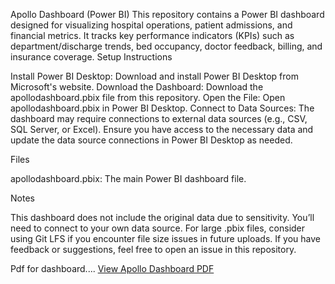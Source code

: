 Apollo Dashboard (Power BI)
This repository contains a Power BI dashboard designed for visualizing hospital operations, patient admissions, and financial metrics. It tracks key performance indicators (KPIs) such as department/discharge trends, bed occupancy, doctor feedback, billing, and insurance coverage.
Setup Instructions

Install Power BI Desktop: Download and install Power BI Desktop from Microsoft's website.
Download the Dashboard: Download the apollodashboard.pbix file from this repository.
Open the File: Open apollodashboard.pbix in Power BI Desktop.
Connect to Data Sources: The dashboard may require connections to external data sources (e.g., CSV, SQL Server, or Excel). Ensure you have access to the necessary data and update the data source connections in Power BI Desktop as needed.

Files

apollodashboard.pbix: The main Power BI dashboard file.

Notes

This dashboard does not include the original data due to sensitivity. You’ll need to connect to your own data source.
For large .pbix files, consider using Git LFS if you encounter file size issues in future uploads.
If you have feedback or suggestions, feel free to open an issue in this repository.

Pdf for dashboard....
[View Apollo Dashboard PDF]((https://github.com/pooja2693/powerbi-sales-dashboard/blob/main/apollodashboard.pdf))

